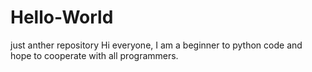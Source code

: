 # Hello-World
just anther repository
Hi everyone, I am a beginner to python code and hope to cooperate with all programmers.
